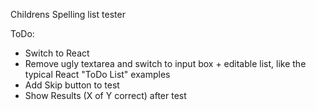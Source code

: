 Childrens Spelling list tester

ToDo:
- Switch to React
- Remove ugly textarea and switch to input box + editable list, like the typical React "ToDo List" examples
- Add Skip button to test
- Show Results (X of Y correct) after test
